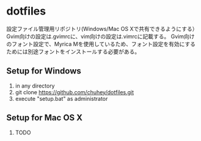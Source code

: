 dotfiles
========

設定ファイル管理用リポジトリ(Windows/Mac OS Xで共有できるようにする）
Gvim向けの設定は.gvimrcに、vim向けの設定は.vimrcに記載する。
Gvim向けのフォント設定で、Myrica Mを使用しているため、フォント設定を有効にするためには別途フォントをインストールする必要がある。


## Setup for Windows
1. in any directory
2. git clone https://github.com/chuhey/dotfiles.git
3. execute "setup.bat" as administrator

## Setup for Mac OS X
1. TODO

